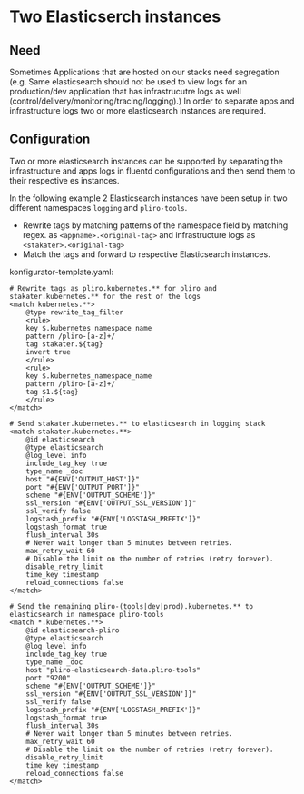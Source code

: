 # Two Elasticserch instances

## Need

Sometimes Applications that are hosted on our stacks need segregation (e.g. Same elasticsearch should not be used to view logs for an production/dev application that has infrastrucutre logs as well (control/delivery/monitoring/tracing/logging).) In order to separate apps and infrastructure logs two or more elasticsearch instances are required.

## Configuration

Two or more elasticsearch instances can be supported by separating the infrastructure and apps logs in fluentd configurations and then send them to their respective es instances.

In the following example 2 Elasticsearch instances have been setup in two different namespaces `logging` and `pliro-tools`.

- Rewrite tags by matching patterns of the namespace field by matching regex. as `<appname>.<original-tag>` and infrastructure logs as `<stakater>.<original-tag>`
- Match the tags and forward to respective Elasticsearch instances.

konfigurator-template.yaml:
```
# Rewrite tags as pliro.kubernetes.** for pliro and stakater.kubernetes.** for the rest of the logs
<match kubernetes.**>
    @type rewrite_tag_filter
    <rule>
    key $.kubernetes_namespace_name
    pattern /pliro-[a-z]+/
    tag stakater.${tag}
    invert true
    </rule>
    <rule>
    key $.kubernetes_namespace_name
    pattern /pliro-[a-z]+/
    tag $1.${tag}
    </rule>
</match>

# Send stakater.kubernetes.** to elasticsearch in logging stack
<match stakater.kubernetes.**>
    @id elasticsearch
    @type elasticsearch
    @log_level info
    include_tag_key true
    type_name _doc
    host "#{ENV['OUTPUT_HOST']}"
    port "#{ENV['OUTPUT_PORT']}"
    scheme "#{ENV['OUTPUT_SCHEME']}"
    ssl_version "#{ENV['OUTPUT_SSL_VERSION']}"
    ssl_verify false
    logstash_prefix "#{ENV['LOGSTASH_PREFIX']}"
    logstash_format true
    flush_interval 30s
    # Never wait longer than 5 minutes between retries.
    max_retry_wait 60
    # Disable the limit on the number of retries (retry forever).
    disable_retry_limit
    time_key timestamp
    reload_connections false
</match>

# Send the remaining pliro-(tools|dev|prod).kubernetes.** to elasticsearch in namespace pliro-tools  
<match *.kubernetes.**>  
    @id elasticsearch-pliro
    @type elasticsearch
    @log_level info
    include_tag_key true
    type_name _doc
    host "pliro-elasticsearch-data.pliro-tools"
    port "9200"
    scheme "#{ENV['OUTPUT_SCHEME']}"
    ssl_version "#{ENV['OUTPUT_SSL_VERSION']}"
    ssl_verify false
    logstash_prefix "#{ENV['LOGSTASH_PREFIX']}"
    logstash_format true
    flush_interval 30s
    # Never wait longer than 5 minutes between retries.
    max_retry_wait 60
    # Disable the limit on the number of retries (retry forever).
    disable_retry_limit
    time_key timestamp
    reload_connections false
</match>

```